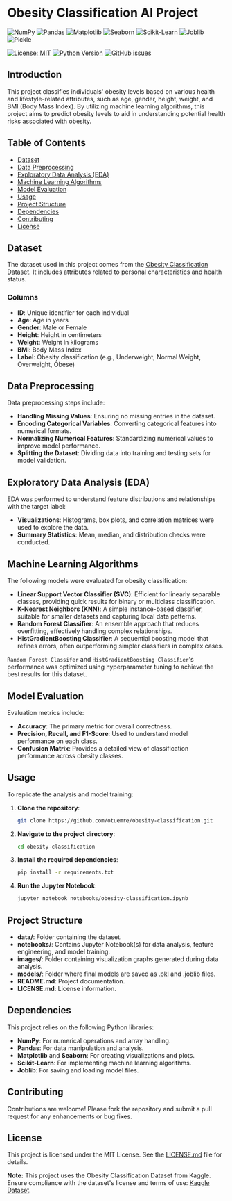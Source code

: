 
# Obesity Classification AI Project

![NumPy](https://img.shields.io/badge/Numpy-v2.1.2-blue.svg)
![Pandas](https://img.shields.io/badge/Pandas-v2.2.3-green.svg)
![Matplotlib](https://img.shields.io/badge/Matplotlib-v3.9.2-orange.svg)
![Seaborn](https://img.shields.io/badge/Seaborn-v0.13.2-yellow.svg)
![Scikit-Learn](https://img.shields.io/badge/Scikit--Learn-v1.5.2-lightblue.svg)
![Joblib](https://img.shields.io/badge/Joblib-v1.4.2-purple.svg)
![Pickle](https://img.shields.io/badge/Pickle-Standard%20Library-lightgrey.svg)

[![License: MIT](https://img.shields.io/badge/license-MIT-blue.svg)](https://opensource.org/licenses/MIT)
[![Python Version](https://img.shields.io/badge/python-3.8%2B-blue.svg)](https://www.python.org/)
[![GitHub issues](https://img.shields.io/github/issues/BytiAX/obesity-classification.svg)](https://github.com/username/repo/issues)

## Introduction

This project classifies individuals' obesity levels based on various health and lifestyle-related attributes, such as age, gender, height, weight, and BMI (Body Mass Index). By utilizing machine learning algorithms, this project aims to predict obesity levels to aid in understanding potential health risks associated with obesity.

## Table of Contents
- [Dataset](#dataset)
- [Data Preprocessing](#data-preprocessing)
- [Exploratory Data Analysis (EDA)](#exploratory-data-analysis-eda)
- [Machine Learning Algorithms](#machine-learning-algorithms)
- [Model Evaluation](#model-evaluation)
- [Usage](#usage)
- [Project Structure](#project-structure)
- [Dependencies](#dependencies)
- [Contributing](#contributing)
- [License](#license)

## Dataset

The dataset used in this project comes from the [Obesity Classification Dataset](https://www.kaggle.com/datasets/sujithmandala/obesity-classification-dataset). It includes attributes related to personal characteristics and health status.

### Columns
- **ID**: Unique identifier for each individual
- **Age**: Age in years
- **Gender**: Male or Female
- **Height**: Height in centimeters
- **Weight**: Weight in kilograms
- **BMI**: Body Mass Index
- **Label**: Obesity classification (e.g., Underweight, Normal Weight, Overweight, Obese)

## Data Preprocessing

Data preprocessing steps include:
- **Handling Missing Values**: Ensuring no missing entries in the dataset.
- **Encoding Categorical Variables**: Converting categorical features into numerical formats.
- **Normalizing Numerical Features**: Standardizing numerical values to improve model performance.
- **Splitting the Dataset**: Dividing data into training and testing sets for model validation.

## Exploratory Data Analysis (EDA)

EDA was performed to understand feature distributions and relationships with the target label:
- **Visualizations**: Histograms, box plots, and correlation matrices were used to explore the data.
- **Summary Statistics**: Mean, median, and distribution checks were conducted.

## Machine Learning Algorithms

The following models were evaluated for obesity classification:
- **Linear Support Vector Classifier (SVC)**: Efficient for linearly separable classes, providing quick results for binary or multiclass classification.
- **K-Nearest Neighbors (KNN)**: A simple instance-based classifier, suitable for smaller datasets and capturing local data patterns.
- **Random Forest Classifier**: An ensemble approach that reduces overfitting, effectively handling complex relationships.
- **HistGradientBoosting Classifier**: A sequential boosting model that refines errors, often outperforming simpler classifiers in complex cases.

`Random Forest Classifer` and `HistGradientBoosting Classifier`'s performance was optimized using hyperparameter tuning to achieve the best results for this dataset.

## Model Evaluation

Evaluation metrics include:
- **Accuracy**: The primary metric for overall correctness.
- **Precision, Recall, and F1-Score**: Used to understand model performance on each class.
- **Confusion Matrix**: Provides a detailed view of classification performance across obesity classes.

## Usage

To replicate the analysis and model training:

1. **Clone the repository**:
   ```bash
   git clone https://github.com/otuemre/obesity-classification.git
   ```

2. **Navigate to the project directory**:
   ```bash
   cd obesity-classification
   ```

3. **Install the required dependencies**:
   ```bash
   pip install -r requirements.txt
   ```

4. **Run the Jupyter Notebook**:
   ```bash
   jupyter notebook notebooks/obesity-classification.ipynb
   ```

## Project Structure
- **data/**: Folder containing the dataset.
- **notebooks/**: Contains Jupyter Notebook(s) for data analysis, feature engineering, and model training.
- **images/**: Folder containing visualization graphs generated during data analysis.
- **models/**: Folder where final models are saved as .pkl and .joblib files.
- **README.md**: Project documentation.
- **LICENSE.md**: License information.

## Dependencies

This project relies on the following Python libraries:
- **NumPy**: For numerical operations and array handling.
- **Pandas**: For data manipulation and analysis.
- **Matplotlib** and **Seaborn**: For creating visualizations and plots.
- **Scikit-Learn**: For implementing machine learning algorithms.
- **Joblib**: For saving and loading model files.

## Contributing

Contributions are welcome! Please fork the repository and submit a pull request for any enhancements or bug fixes.

## License

This project is licensed under the MIT License. See the [LICENSE.md](LICENSE.md) file for details.

**Note:** This project uses the Obesity Classification Dataset from Kaggle. Ensure compliance with the dataset's license and terms of use: [Kaggle Dataset](https://www.kaggle.com/datasets/sujithmandala/obesity-classification-dataset).
